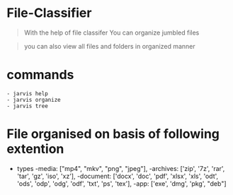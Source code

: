 # File-Classifier

> With the help of file classifer You can organize jumbled files

> you can also view all files and folders in organized manner

# commands
    - jarvis help
    - jarvis organize
    - jarvis tree
    
# File organised on basis of following extention

* types
    -media: ["mp4", "mkv", "png", "jpeg"],
    -archives: ['zip', '7z', 'rar', 'tar', 'gz', 'iso', 'xz'],
    -document: ['docx', 'doc', 'pdf', 'xlsx', 'xls', 'odt', 'ods', 'odp', 'odg', 'odf', 'txt', 'ps', 'tex'],
    -app: ['exe', 'dmg', 'pkg', "deb"]
